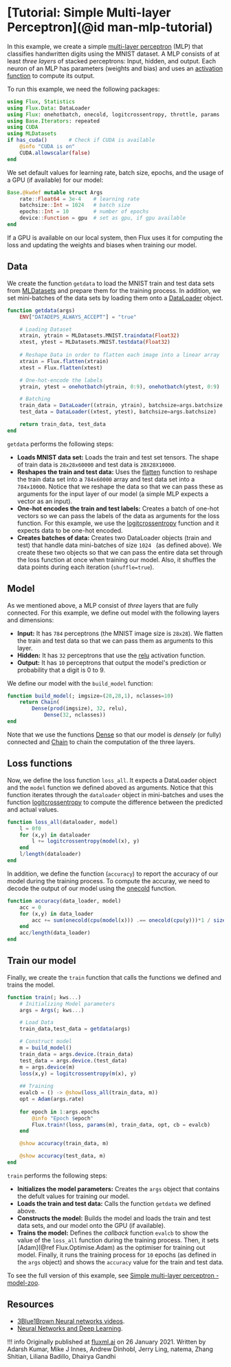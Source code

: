 # [Tutorial: Simple Multi-layer Perceptron](@id man-mlp-tutorial)

In this example, we create a simple [multi-layer perceptron](https://en.wikipedia.org/wiki/Multilayer_perceptron#:~:text=A%20multilayer%20perceptron%20(MLP)%20is,artificial%20neural%20network%20(ANN).&text=An%20MLP%20consists%20of%20at,uses%20a%20nonlinear%20activation%20function.) (MLP) that classifies handwritten digits using the MNIST dataset. A MLP consists of at least *three layers* of stacked perceptrons: Input, hidden, and output. Each neuron of an MLP has parameters (weights and bias) and uses an [activation function](https://en.wikipedia.org/wiki/Activation_function) to compute its output. 

To run this example, we need the following packages:

```julia
using Flux, Statistics
using Flux.Data: DataLoader
using Flux: onehotbatch, onecold, logitcrossentropy, throttle, params
using Base.Iterators: repeated
using CUDA
using MLDatasets
if has_cuda()		# Check if CUDA is available
    @info "CUDA is on"
    CUDA.allowscalar(false)
end
```
 
We set default values for learning rate, batch size, epochs, and the usage of a GPU (if available) for our model:

```julia
Base.@kwdef mutable struct Args
    rate::Float64 = 3e-4    # learning rate
    batchsize::Int = 1024   # batch size
    epochs::Int = 10        # number of epochs
    device::Function = gpu  # set as gpu, if gpu available
end
```


If a GPU is available on our local system, then Flux uses it for computing the loss and updating the weights and biases when training our model.

## Data

We create the function `getdata` to load the MNIST train and test data sets from [MLDatasets](https://juliaml.github.io/MLDatasets.jl/latest/) and prepare them for the training process. In addition, we set mini-batches of the data sets by loading them onto a [DataLoader](https://fluxml.ai/Flux.jl/stable/data/dataloader/#Flux.Data.DataLoader) object. 

```julia
function getdata(args)
    ENV["DATADEPS_ALWAYS_ACCEPT"] = "true"

    # Loading Dataset	
    xtrain, ytrain = MLDatasets.MNIST.traindata(Float32)
    xtest, ytest = MLDatasets.MNIST.testdata(Float32)
	
    # Reshape Data in order to flatten each image into a linear array
    xtrain = Flux.flatten(xtrain)
    xtest = Flux.flatten(xtest)

    # One-hot-encode the labels
    ytrain, ytest = onehotbatch(ytrain, 0:9), onehotbatch(ytest, 0:9)

    # Batching
    train_data = DataLoader((xtrain, ytrain), batchsize=args.batchsize, shuffle=true)
    test_data = DataLoader((xtest, ytest), batchsize=args.batchsize)

    return train_data, test_data
end
```


`getdata` performs the following steps:

* **Loads MNIST data set:** Loads the train and test set tensors. The shape of train data is `28x28x60000` and test data is `28X28X10000`. 
* **Reshapes the train and test data:**  Uses the [flatten](https://fluxml.ai/Flux.jl/stable/models/layers/#Flux.flatten) function to reshape the train data set into a `784x60000` array and test data set into a `784x10000`. Notice that we reshape the data so that we can pass these as arguments for the input layer of our model (a simple MLP expects a vector as an input).
* **One-hot encodes the train and test labels:** Creates a batch of one-hot vectors so we can pass the labels of the data as arguments for the loss function. For this example, we use the [logitcrossentropy](https://fluxml.ai/Flux.jl/stable/models/losses/#Flux.Losses.logitcrossentropy) function and it expects data to be one-hot encoded. 
* **Creates batches of data:** Creates two DataLoader objects (train and test) that handle data mini-batches of size `1024 ` (as defined above). We create these two objects so that we can pass the entire data set through the loss function at once when training our model. Also, it shuffles the data points during each iteration (`shuffle=true`).

## Model

As we mentioned above, a MLP consist of *three* layers that are fully connected. For this example, we define out model with the following layers and dimensions: 

* **Input:** It has `784` perceptrons (the MNIST image size is `28x28`). We flatten the train and test data so that we can pass them as arguments to this layer.
* **Hidden:** It has `32` perceptrons that use the [relu](https://fluxml.ai/Flux.jl/stable/models/nnlib/#NNlib.relu) activation function.
* **Output:** It has `10` perceptrons that output the model's prediction or probability that a digit is 0 to 9. 


We define our model with the `build_model` function: 

```julia
function build_model(; imgsize=(28,28,1), nclasses=10)
    return Chain(
 	    Dense(prod(imgsize), 32, relu),
            Dense(32, nclasses))
end
```


Note that we use the functions [Dense](https://fluxml.ai/Flux.jl/stable/models/layers/#Flux.Dense) so that our model is *densely* (or fully) connected and [Chain](https://fluxml.ai/Flux.jl/stable/models/layers/#Flux.Chain) to chain the computation of the three layers.

## Loss functions

Now, we define the loss function `loss_all`. It expects a DataLoader object and the `model` function we defined aboved as arguments. Notice that this function iterates through the `dataloader` object in mini-batches and uses the function [logitcrossentropy](https://fluxml.ai/Flux.jl/stable/models/losses/#Flux.Losses.logitcrossentropy) to compute the difference between the predicted and actual values. 

```julia
function loss_all(dataloader, model)
    l = 0f0
    for (x,y) in dataloader
        l += logitcrossentropy(model(x), y)
    end
    l/length(dataloader)
end
```


In addition, we define the function (`accuracy`) to report the accuracy of our model during the training process. To compute the accuray, we need to decode the output of our model using the [onecold](https://fluxml.ai/Flux.jl/stable/data/onehot/#Flux.onecold) function. 

```julia
function accuracy(data_loader, model)
    acc = 0
    for (x,y) in data_loader
        acc += sum(onecold(cpu(model(x))) .== onecold(cpu(y)))*1 / size(x,2)
    end
    acc/length(data_loader)
end
```


## Train our model

Finally, we create the `train` function that calls the functions we defined and trains the model.

```julia
function train(; kws...)
    # Initializing Model parameters 
    args = Args(; kws...)

    # Load Data
    train_data,test_data = getdata(args)

    # Construct model
    m = build_model()
    train_data = args.device.(train_data)
    test_data = args.device.(test_data)
    m = args.device(m)
    loss(x,y) = logitcrossentropy(m(x), y)
    
    ## Training
    evalcb = () -> @show(loss_all(train_data, m))
    opt = Adam(args.rate)
	
    for epoch in 1:args.epochs
        @info "Epoch $epoch"
        Flux.train!(loss, params(m), train_data, opt, cb = evalcb)
    end

    @show accuracy(train_data, m)

    @show accuracy(test_data, m)
end
```


`train` performs the following steps:

* **Initializes the model parameters:** Creates the `args` object that contains the defult values for training our model.
* **Loads the train and test data:** Calls the function `getdata` we defined above.
* **Constructs the model:** Builds the model and loads the train and test data sets, and our model  onto the GPU (if available).
* **Trains the model:** Defines the *callback* function `evalcb` to show the value of the `loss_all` function during the training process. Then, it sets [Adam](@ref Flux.Optimise.Adam) as the optimiser for training out model. Finally, it runs the training process for `10` epochs (as defined in the `args` object) and shows the `accuracy` value for the train and test data.


To see the full version of this example, see [Simple multi-layer perceptron - model-zoo](https://github.com/FluxML/model-zoo/blob/master/vision/mlp_mnist/mlp_mnist.jl).
 
## Resources
 
* [3Blue1Brown Neural networks videos](https://www.youtube.com/watch?v=aircAruvnKk&list=PLZHQObOWTQDNU6R1_67000Dx_ZCJB-3pi).
* [Neural Networks and Deep Learning](http://neuralnetworksanddeeplearning.com/).

!!! info
    Originally published at [fluxml.ai](https://fluxml.ai/tutorials/) on 26 January 2021.
    Written by Adarsh Kumar, Mike J Innes, Andrew Dinhobl, Jerry Ling, natema, Zhang Shitian, Liliana Badillo, Dhairya Gandhi

